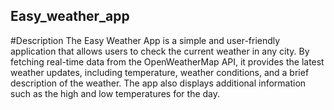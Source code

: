 ## Easy_weather_app
#Description
The Easy Weather App is a simple and user-friendly application that allows users to check the current weather in any city. By fetching real-time data from the OpenWeatherMap API, it provides the latest weather updates, including temperature, weather conditions, and a brief description of the weather. The app also displays additional information such as the high and low temperatures for the day.
